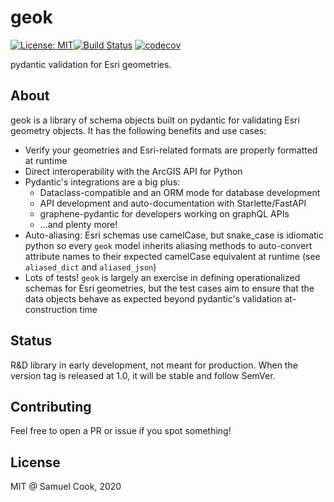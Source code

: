 # geok
[![License: MIT](https://img.shields.io/badge/License-MIT-yellow.svg)](https://opensource.org/licenses/MIT)[![Build Status](https://travis-ci.com/scook12/geok.svg?branch=main)](https://travis-ci.com/scook12/geok) [![codecov](https://codecov.io/gh/scook12/geok/branch/main/graph/badge.svg)](https://codecov.io/gh/scook12/geok)

pydantic validation for Esri geometries.

## About
geok is a library of schema objects built on pydantic for validating Esri geometry objects. It has the following benefits and use cases:

- Verify your geometries and Esri-related formats are properly formatted at runtime
- Direct interoperability with the ArcGIS API for Python
- Pydantic's integrations are a big plus:
  - Dataclass-compatible and an ORM mode for database development
  - API development and auto-documentation with Starlette/FastAPI
  - graphene-pydantic for developers working on graphQL APIs
  - ...and plenty more!
- Auto-aliasing: Esri schemas use camelCase, but snake_case is idiomatic python so every `geok` model inherits aliasing methods to auto-convert attribute names to their expected camelCase equivalent at runtime (see `aliased_dict` and `aliased_json`)
- Lots of tests! `geok` is largely an exercise in defining operationalized schemas for Esri geometries, but the test cases aim to ensure that the data objects behave as expected beyond pydantic's validation at-construction time

## Status
R&D library in early development, not meant for production. When the version tag is released at 1.0, it will be stable and follow SemVer.

## Contributing
Feel free to open a PR or issue if you spot something!

## License
MIT @ Samuel Cook, 2020